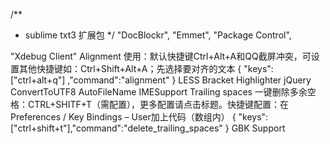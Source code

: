 /**
 * sublime txt3 扩展包
 */
"DocBlockr",
"Emmet",
"Package Control",
<!-- "SideBarEnhancements", -->
"Xdebug Client"
Alignment
	使用：默认快捷键Ctrl+Alt+A和QQ截屏冲突，可设置其他快捷键如：Ctrl+Shift+Alt+A；先选择要对齐的文本
	{
		"keys":["ctrl+alt+q"]  ,"command":"alignment"
	}
LESS
Bracket Highlighter
jQuery
ConvertToUTF8
AutoFileName
IMESupport
Trailing spaces
	一键删除多余空格：CTRL+SHITF+T（需配置），更多配置请点击标题。快捷键配置：在Preferences / Key Bindings – User加上代码（数组内）
	{
		"keys":["ctrl+shift+t"],"command":"delete_trailing_spaces"
	}
GBK Support